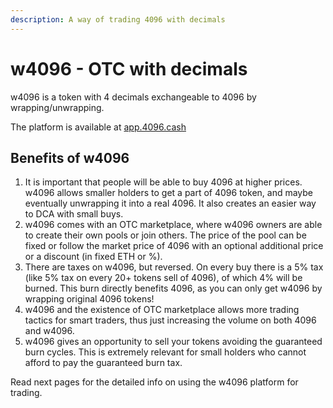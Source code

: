 ```yaml
---
description: A way of trading 4096 with decimals
---
```


# w4096 - OTC with decimals

w4096 is a token with 4 decimals exchangeable to 4096 by wrapping/unwrapping.

The platform is available at [app.4096.cash](https://app.4096.cash)

## Benefits of w4096

1. It is important that people will be able to buy 4096 at higher prices. w4096 allows smaller holders to get a part of 4096 token, and maybe eventually unwrapping it into a real 4096. It also creates an easier way to DCA with small buys.
2. w4096 comes with an OTC marketplace, where w4096 owners are able to create their own pools or join others. The price of the pool can be fixed or follow the market price of 4096 with an optional additional price or a discount (in fixed ETH or %).
3. There are taxes on w4096, but reversed. On every buy there is a 5% tax (like 5% tax on every 20+ tokens sell of 4096), of which 4% will be burned. This burn directly benefits 4096, as you can only get w4096 by wrapping original 4096 tokens!
4. w4096 and the existence of OTC marketplace allows more trading tactics for smart traders, thus just increasing the volume on both 4096 and w4096.
5. w4096 gives an opportunity to sell your tokens avoiding the guaranteed burn cycles. This is extremely relevant for small holders who cannot afford to pay the guaranteed burn tax.

Read next pages for the detailed info on using the w4096 platform for trading.
